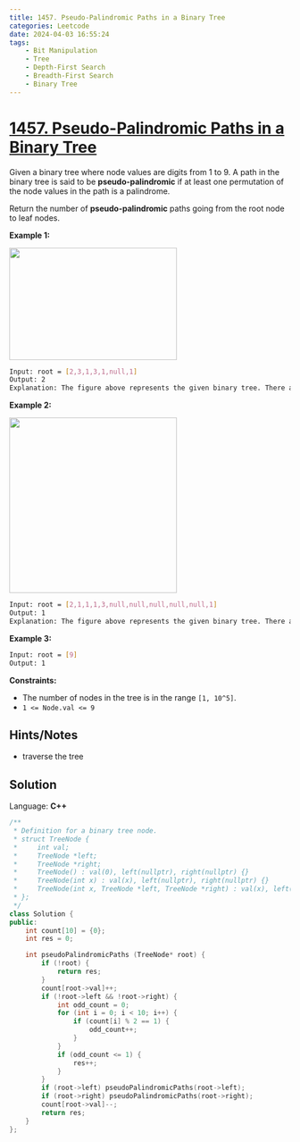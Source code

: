 ```yaml
---
title: 1457. Pseudo-Palindromic Paths in a Binary Tree
categories: Leetcode
date: 2024-04-03 16:55:24
tags:
    - Bit Manipulation
    - Tree
    - Depth-First Search
    - Breadth-First Search
    - Binary Tree
---
```


# [1457. Pseudo-Palindromic Paths in a Binary Tree](https://leetcode.com/problems/pseudo-palindromic-paths-in-a-binary-tree/description/)

Given a binary tree where node values are digits from 1 to 9. A path in the binary tree is said to be **pseudo-palindromic**  if at least one permutation of the node values in the path is a palindrome.

Return the number of **pseudo-palindromic**  paths going from the root node to leaf nodes.

**Example 1:**

<img alt="" src="https://assets.leetcode.com/uploads/2020/05/06/palindromic_paths_1.png" style="width: 300px; height: 201px;">

```bash
Input: root = [2,3,1,3,1,null,1]
Output: 2
Explanation: The figure above represents the given binary tree. There are three paths going from the root node to leaf nodes: the red path [2,3,3], the green path [2,1,1], and the path [2,3,1]. Among these paths only red path and green path are pseudo-palindromic paths since the red path [2,3,3] can be rearranged in [3,2,3] (palindrome) and the green path [2,1,1] can be rearranged in [1,2,1] (palindrome).
```

**Example 2:**

**<img alt="" src="https://assets.leetcode.com/uploads/2020/05/07/palindromic_paths_2.png" style="width: 300px; height: 314px;">**

```bash
Input: root = [2,1,1,1,3,null,null,null,null,null,1]
Output: 1
Explanation: The figure above represents the given binary tree. There are three paths going from the root node to leaf nodes: the green path [2,1,1], the path [2,1,3,1], and the path [2,1]. Among these paths only the green path is pseudo-palindromic since [2,1,1] can be rearranged in [1,2,1] (palindrome).
```

**Example 3:**

```bash
Input: root = [9]
Output: 1
```

**Constraints:**

- The number of nodes in the tree is in the range `[1, 10^5]`.
- `1 <= Node.val <= 9`

## Hints/Notes

- traverse the tree

## Solution

Language: **C++**

```C++
/**
 * Definition for a binary tree node.
 * struct TreeNode {
 *     int val;
 *     TreeNode *left;
 *     TreeNode *right;
 *     TreeNode() : val(0), left(nullptr), right(nullptr) {}
 *     TreeNode(int x) : val(x), left(nullptr), right(nullptr) {}
 *     TreeNode(int x, TreeNode *left, TreeNode *right) : val(x), left(left), right(right) {}
 * };
 */
class Solution {
public:
    int count[10] = {0};
    int res = 0;

    int pseudoPalindromicPaths (TreeNode* root) {
        if (!root) {
            return res;
        }
        count[root->val]++;
        if (!root->left && !root->right) {
            int odd_count = 0;
            for (int i = 0; i < 10; i++) {
                if (count[i] % 2 == 1) {
                    odd_count++;
                }
            }
            if (odd_count <= 1) {
                res++;
            }
        }
        if (root->left) pseudoPalindromicPaths(root->left);
        if (root->right) pseudoPalindromicPaths(root->right);
        count[root->val]--;
        return res;
    }
};
```
